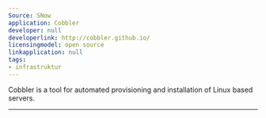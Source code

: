 ```yaml
---
Source: SNow
application: Cobbler
developer: null
developerlink: http://cobbler.github.io/
licensingmodel: open source
linkapplication: null
tags:
- infrastruktur
---
```

Cobbler is a tool for automated provisioning and installation of Linux based servers.

---

